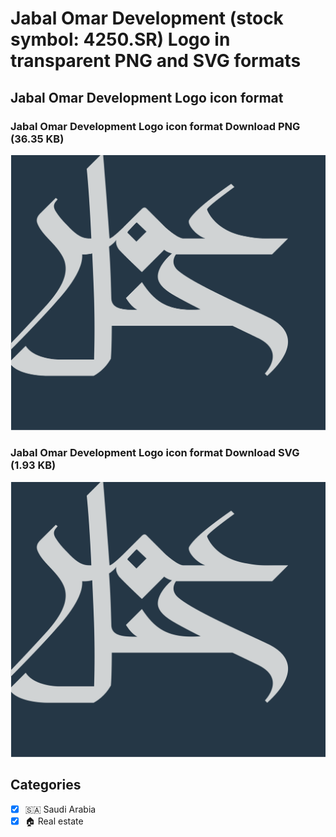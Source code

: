 # Jabal Omar Development (stock symbol: 4250.SR) Logo in transparent PNG and SVG formats

## Jabal Omar Development Logo icon format

### Jabal Omar Development Logo icon format Download PNG (36.35 KB)

![Jabal Omar Development Logo icon format Download PNG (36.35 KB)](/img/orig/4250.SR-04eed658.png)

### Jabal Omar Development Logo icon format Download SVG (1.93 KB)

![Jabal Omar Development Logo icon format Download SVG (1.93 KB)](/img/orig/4250.SR-eaee0797.svg)



## Categories
- [x] 🇸🇦 Saudi Arabia
- [x] 🏠 Real estate
